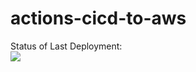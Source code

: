 # actions-cicd-to-aws
Status of Last Deployment:<br>
<img src="https://github.com/Petyaev/actions-cicd-to-aws/workflows/CI-CD-Pipeline-to-AWS-ElastikBeanstalk/badge.svg?branch=master"><br>
